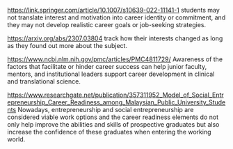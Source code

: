 ---
---

https://link.springer.com/article/10.1007/s10639-022-11141-1
students may not translate interest and motivation into career identity or commitment, and they may not develop realistic career goals or job-seeking strategies.

https://arxiv.org/abs/2307.03804
track how their interests changed as long as they found out more about the subject.

https://www.ncbi.nlm.nih.gov/pmc/articles/PMC4811729/
Awareness of the factors that facilitate or hinder career success can help junior faculty, mentors, and institutional leaders support career development in clinical and translational science.

https://www.researchgate.net/publication/357311952_Model_of_Social_Entrepreneurship_Career_Readiness_among_Malaysian_Public_University_Students
Nowadays, entrepreneurship and social entrepreneurship are considered viable work options and the career readiness elements do not only help improve the abilities and skills of prospective graduates but also increase the confidence of these graduates when entering the working world. 
